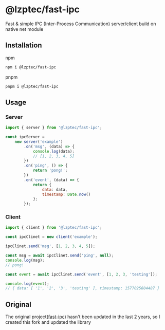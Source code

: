 # @lzptec/fast-ipc
Fast & simple IPC (Inter-Process Communication) server/client build on native net module

## Installation

npm
```sh
npm i @lzptec/fast-ipc
```

pnpm
```sh
pnpm i @lzptec/fast-ipc
```

## Usage

### Server
```js
import { server } from '@lzptec/fast-ipc';

const ipcServer =
    new server('example')
        .on('msg', (data) => {
            console.log(data);
            // [1, 2, 3, 4, 5]
        })
        .on('ping', () => {
            return 'pong!';
        })
        .on('event', (data) => {
            return {
                data: data,
                timestamp: Date.now()
            };
        });

```

### Client
```js
import { client } from '@lzptec/fast-ipc';

const ipcClinet = new client('example');

ipcClinet.send('msg', [1, 2, 3, 4, 5]);

const msg = await ipcClinet.send('ping', null);
console.log(msg); 
// pong!

const event = await ipcClinet.send('event', [1, 2, 3, 'testing']);

console.log(event);
// { data: [ '1', '2', '3', 'testing' ], timestamp: 1577025604487 }
```

## Original
The original project([fast-ipc](https://github.com/scrwdrv/fast-ipc)) hasn't been updated in the last 2 years, so I created this fork and updated the library 
